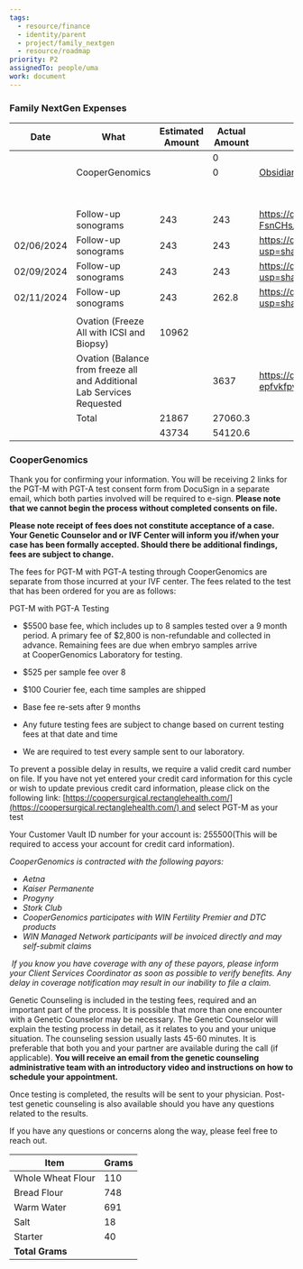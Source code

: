 ```yaml
---
tags:
  - resource/finance
  - identity/parent
  - project/family_nextgen
  - resource/roadmap
priority: P2
assignedTo: people/uma
work: document
---
```




### Family NextGen Expenses

| Date       | What                                                                   | Estimated Amount | Actual Amount | Google drive link                                                                  |
| ---------- | ---------------------------------------------------------------------- | ---------------- | ------------- | ---------------------------------------------------------------------------------- |
|            |                                                                        |                  | 0             |                                                                                    |
|            | CooperGenomics                                                         |                  | 0             | [Obsidian url]()                                                                   |
|            |                                                                        |                  |               |                                                                                    |
|            |                                                                        |                  |               |                                                                                    |
|            |                                                                        |                  |               |                                                                                    |
|            |                                                                        |                  |               |                                                                                    |
|            |                                                                        |                  |               |                                                                                    |
|            |                                                                        |                  |               |                                                                                    |
|            |                                                                        |                  |               |                                                                                    |
|            |                                                                        |                  |               |                                                                                    |
|            | Follow-up sonograms                                                    | 243              | 243           | https://drive.google.com/file/d/1ICawibvN9mljncdwSi25KSDKF-FsnCHs/view?usp=sharing |
| 02/06/2024 | Follow-up sonograms                                                    | 243              | 243           | https://drive.google.com/file/d/1JJy-i1jMfoaaVvADS9qqNeAP7o5fItAH/view?usp=sharing |
| 02/09/2024 | Follow-up sonograms                                                    | 243              | 243           | https://drive.google.com/file/d/1JCS8PIw86I_EUlK4O_H7HBsjhnks8f7e/view?usp=sharing |
| 02/11/2024 | Follow-up sonograms                                                    | 243              | 262.8         | https://drive.google.com/file/d/1J29qeZElzupIrrEJKGlleiXlbZTnz_bJ/view?usp=sharing |
|            |                                                                        |                  |               |                                                                                    |
|            | Ovation (Freeze All with ICSI and Biopsy)                              | 10962            |               |                                                                                    |
|            | Ovation (Balance from freeze all and Additional Lab Services Requested |                  | 3637          | https://drive.google.com/file/d/1Y2bQ9L8-IsbzLRxL-epfvkfpv9PbbJSZ/view?usp=sharing |
|            | Total                                                                  | 21867            | 27060.3       |                                                                                    |
|            |                                                                        | 43734            | 54120.6       |                                                                                    |
<!-- TBLFM: @>$3..@>$4=sum(@I..@-1) -->

### CooperGenomics 

Thank you for confirming your information. You will be receiving 2 links for the PGT-M with PGT-A test consent form from DocuSign in a separate email, which both parties involved will be required to e-sign. **Please note that we cannot begin the process without completed consents on file.**

**Please note receipt of fees does not constitute acceptance of a case. Your Genetic Counselor and or IVF Center will inform you if/when your case has been formally accepted. Should there be additional findings, fees are subject to change.**

The fees for PGT-M with PGT-A testing through CooperGenomics are separate from those incurred at your IVF center. The fees related to the test that has been ordered for you are as follows:

PGT-M with PGT-A Testing

- $5500 base fee, which includes up to 8 samples tested over a 9 month period. A primary fee of $2,800 is non-refundable and collected in advance. Remaining fees are due when embryo samples arrive at CooperGenomics Laboratory for testing.
    
- $525 per sample fee over 8
    
- $100 Courier fee, each time samples are shipped
    
- Base fee re-sets after 9 months
    
- Any future testing fees are subject to change based on current testing fees at that date and time
    
- We are required to test every sample sent to our laboratory.
    

To prevent a possible delay in results, we require a valid credit card number on file. If you have not yet entered your credit card information for this cycle or wish to update previous credit card information, please click on the following link: [https://coopersurgical.rectanglehealth.com/](https://coopersurgical.rectanglehealth.com/) and select PGT-M as your test

Your Customer Vault ID number for your account is: 255500(This will be required to access your account for credit card information).

_CooperGenomics is contracted with the following payors:_

- _Aetna_
- _Kaiser Permanente_
- _Progyny_
- _Stork Club_
- _CooperGenomics participates with WIN Fertility Premier and DTC products_
- _WIN Managed Network participants will be invoiced directly and may self-submit claims_

 _If you know you have coverage with any of these payors, please inform your Client Services Coordinator as soon as possible to verify benefits. Any delay in coverage notification may result in our inability to file a claim._ 

Genetic Counseling is included in the testing fees, required and an important part of the process. It is possible that more than one encounter with a Genetic Counselor may be necessary. The Genetic Counselor will explain the testing process in detail, as it relates to you and your unique situation. The counseling session usually lasts 45-60 minutes. It is preferable that both you and your partner are available during the call (if applicable). **You will receive an email from the genetic counseling administrative team with an introductory video and instructions on how to schedule your appointment.**

Once testing is completed, the results will be sent to your physician. Post-test genetic counseling is also available should you have any questions related to the results.

If you have any questions or concerns along the way, please feel free to reach out.

| Item              | Grams                             |
| ----------------- | --------------------------------- |
| Whole Wheat Flour | 110                               |
| Bread Flour       | 748                               |
| Warm Water        | 691                               |
| Salt              | 18                                |
| Starter           | 40                                |
| **Total Grams**   | <!-- TBLFM: @>$2=sum(@I..@-1) --> |
